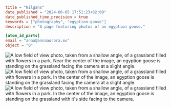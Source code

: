```toml
title = "Nilgans"
date_published = "2024-06-05 17:51:23+02:00"
date_published_time_precision = true
keywords = ["photography", "egyption-goose"]
description = "A page featuring photos of an egyption goose."

[atom_id_parts]
email = "anna@annaaurora.eu"
object = "0"
```
![A low field of view photo, taken from a shallow angle, of a grassland filled with flowers in a park. Near the center of the image, an egyption goose is standing on the grassland facing the camera at a slight angle.](nilgans-front-facing-left.jpg)
![A low field of view photo, taken from a shallow angle, of a grassland filled with flowers in a park. In the center of the image, an egyption goose is standing on the grassland facing the camera at a slight angle.](nilgans-front-facing-right.jpg)
![A low field of view photo, taken from a shallow angle, of a grassland filled with flowers in a park. In the center of the image, an egyption goose is standing on the grassland with it's side facing to the camera.](nilgans-side.jpg)
